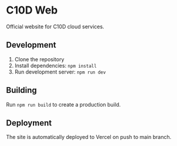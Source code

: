 # C10D Web

Official website for C10D cloud services.

## Development

1. Clone the repository
2. Install dependencies: `npm install`
3. Run development server: `npm run dev`

## Building

Run `npm run build` to create a production build.

## Deployment

The site is automatically deployed to Vercel on push to main branch.